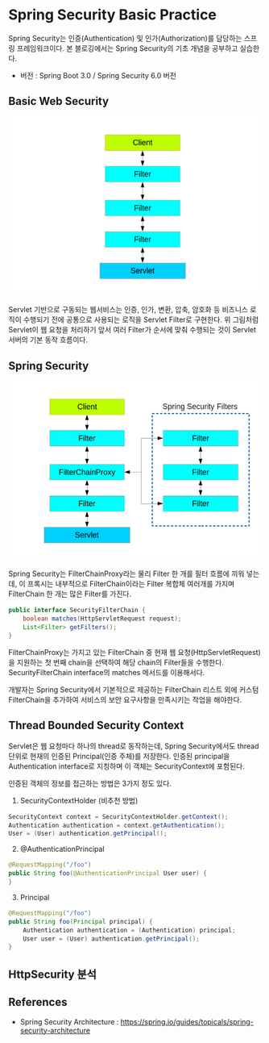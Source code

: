# Spring Security Basic Practice
Spring Security는 인증(Authentication) 및 인가(Authorization)를 담당하는 스프링 프레임워크이다. 본 블로깅에서는 Spring Security의 기초 개념을 공부하고 실습한다.
* 버전 : Spring Boot 3.0 / Spring Security 6.0 버전

## Basic Web Security
![web-security.png](resources/web-security.png)

Servlet 기반으로 구동되는 웹서비스는 인증, 인가, 변환, 압축, 암호화 등 비즈니스 로직이 수행되기 전에 공통으로 사용되는 로직을 Servlet Filter로 구현한다.
위 그림처럼 Servlet이 웹 요청을 처리하기 앞서 여러 Filter가 순서에 맞춰 수행되는 것이 Servlet 서버의 기본 동작 흐름이다.

## Spring Security
![filter-chain-proxy.png](resources/filter-chain-proxy.png)

Spring Security는 FilterChainProxy라는 물리 Filter 한 개를 필터 흐름에 끼워 넣는데, 이 프록시는 내부적으로 FilterChain이라는 Filter 복합체 여러개를 가지며 FilterChain 한 개는 많은 Filter를 가진다.  

```java
public interface SecurityFilterChain {
    boolean matches(HttpServletRequest request);
    List<Filter> getFilters();
}
```
FilterChainProxy는 가지고 있는 FilterChain 중 현재 웹 요청(HttpServletRequest)을 지원하는 첫 번째 chain을 선택하여 해당 chain의 Filter들을 수행한다. SecurityFilterChain interface의 matches 메서드를 이용해서다. 

개발자는 Spring Security에서 기본적으로 제공하는 FilterChain 리스트 외에 커스텀 FilterChain을 추가하여 서비스의 보안 요구사항을 만족시키는 작업을 해야한다.

## Thread Bounded Security Context
Servlet은 웹 요청마다 하나의 thread로 동작하는데, Spring Security에서도 thread 단위로 현재의 인증된 Principal(인증 주체)를 저장한다.
인증된 principal을 Authentication interface로 지칭하며 이 객체는 SecurityContext에 포함된다.

인증된 객체의 정보를 접근하는 방법은 3가지 정도 있다. 

1. SecurityContextHolder (비추천 방법)
```java
SecurityContext context = SecurityContextHolder.getContext();
Authentication authentication = context.getAuthentication();
User = (User) authentication.getPrincipal();
```
2. @AuthenticationPrincipal
```java
@RequestMapping("/foo")
public String foo(@AuthenticationPrincipal User user) {
}
```
3. Principal
```java
@RequestMapping("/foo")
public String foo(Principal principal) {
    Authentication authentication = (Authentication) principal;
    User user = (User) authentication.getPrincipal();
}
```

## HttpSecurity 분석

## References
* Spring Security Architecture : https://spring.io/guides/topicals/spring-security-architecture

